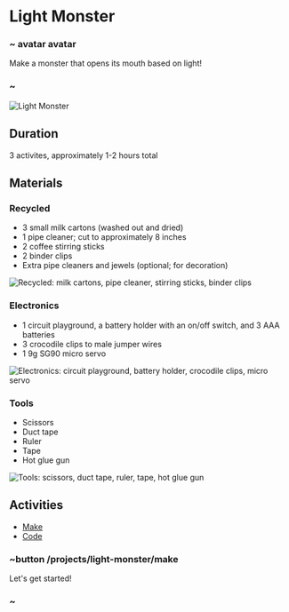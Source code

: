 # Light Monster 

### ~ avatar avatar 
Make a monster that opens its mouth based on light! 
### ~ 

![Light Monster](/static/cp/projects/light-monster.JPG)

## Duration 

3 activites, approximately 1-2 hours total 

## Materials 

### Recycled
* 3 small milk cartons (washed out and dried)
* 1 pipe cleaner; cut to approximately 8 inches 
* 2 coffee stirring sticks 
* 2 binder clips 
* Extra pipe cleaners and jewels (optional; for decoration)

![Recycled: milk cartons, pipe cleaner, stirring sticks, binder clips](/static/cp/projects/light-monster/recycle.png)

### Electronics
* 1 circuit playground, a battery holder with an on/off switch, and 3 AAA batteries 
* 3 crocodile clips to male jumper wires 
* 1 9g SG90 micro servo

![Electronics: circuit playground, battery holder, crocodile clips, micro servo](/static/cp/projects/light-monster/electronic.png)

### Tools
* Scissors 
* Duct tape 
* Ruler 
* Tape
* Hot glue gun 

![Tools: scissors, duct tape, ruler, tape, hot glue gun](/static/cp/projects/light-monster/tool.png)

## Activities 
* [Make](/projects/light-monster/make)
* [Code](/projects/light-monster/code)

### ~button /projects/light-monster/make

Let's get started! 

### ~ 

